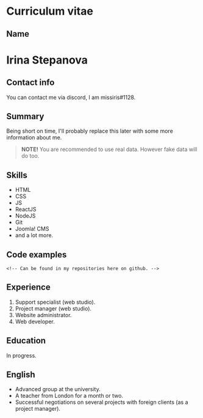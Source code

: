 # Curriculum vitae

## Name
# **Irina Stepanova**

## Contact info
You can contact me via discord, I am missiris#1128.

## Summary
Being short on time, I'll probably replace this later with some more information about me.
> **NOTE!** You are recommended to use real data. However fake data will do too.

## Skills
* HTML
* CSS
* JS
* ReactJS
* NodeJS
* Git
* Joomla! CMS
* and a lot more.

## Code examples
```
<!-- Can be found in my repositories here on github. -->
```

## Experience
1. Support specialist (web studio).
2. Project manager (web studio).
3. Website administrator.
4. Web developer.

## Education
In progress.

## English
* Advanced group at the university.
* A teacher from London for a month or two.
* Successful negotiations on several projects with foreign clients (as a project manager).